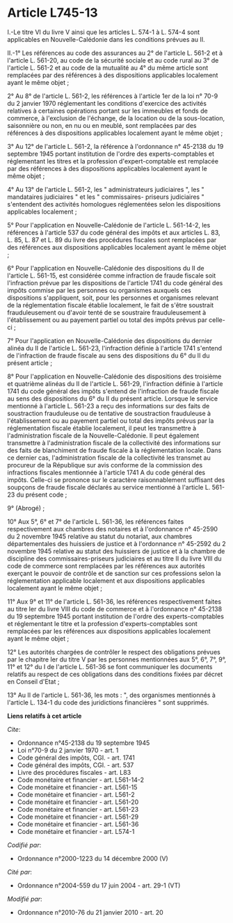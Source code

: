 # Article L745-13

I.-Le titre VI du livre V ainsi que les articles L. 574-1 à L. 574-4 sont applicables en Nouvelle-Calédonie dans les
conditions prévues au II. 

II.-1° Les références au code des assurances au 2° de l'article L. 561-2 et à l'article L. 561-20, au code de la sécurité
sociale et au code rural au 3° de l'article L. 561-2 et au code de la mutualité au 4° du même article sont remplacées par des
références à des dispositions applicables localement ayant le même objet ; 

2° Au 8° de l'article L. 561-2, les références à l'article 1er de la loi n° 70-9 du 2 janvier 1970 réglementant les
conditions d'exercice des activités relatives à certaines opérations portant sur les immeubles et fonds de commerce, à
l'exclusion de l'échange, de la location ou de la sous-location, saisonnière ou non, en nu ou en meublé, sont remplacées par
des références à des dispositions applicables localement ayant le même objet ; 

3° Au 12° de l'article L. 561-2, la référence à l'ordonnance n° 45-2138 du 19 septembre 1945 portant institution de l'ordre
des experts-comptables et réglementant les titres et la profession d'expert-comptable est remplacée par des références à des
dispositions applicables localement ayant le même objet ; 

4° Au 13° de l'article L. 561-2, les " administrateurs judiciaires ", les " mandataires judiciaires " et les " commissaires-
priseurs judiciaires " s'entendent des activités homologues réglementées selon les dispositions applicables localement ; 

5° Pour l'application en Nouvelle-Calédonie de l'article L. 561-14-2, les références à l'article 537 du code général des
impôts et aux articles L. 83, L. 85, L. 87 et L. 89 du livre des procédures fiscales sont remplacées par des références aux
dispositions applicables localement ayant le même objet ; 

6° Pour l'application en Nouvelle-Calédonie des dispositions du II de l'article L. 561-15, est considérée comme infraction de
fraude fiscale soit l'infraction prévue par les dispositions de l'article 1741 du code général des impôts commise par les
personnes ou organismes auxquels ces dispositions s'appliquent, soit, pour les personnes et organismes relevant de la
réglementation fiscale établie localement, le fait de s'être soustrait frauduleusement ou d'avoir tenté de se soustraire
frauduleusement à l'établissement ou au payement partiel ou total des impôts prévus par celle-ci ; 

7° Pour l'application en Nouvelle-Calédonie des dispositions du dernier alinéa du II de l'article L. 561-23, l'infraction
définie à l'article 1741 s'entend de l'infraction de fraude fiscale au sens des dispositions du 6° du II du présent
article ; 

8° Pour l'application en Nouvelle-Calédonie des dispositions des troisième et quatrième alinéas du II de l'article L. 561-29,
l'infraction définie à l'article 1741 du code général des impôts s'entend de l'infraction de fraude fiscale au sens des
dispositions du 6° du II du présent article. Lorsque le service mentionné à l'article L. 561-23 a reçu des informations sur
des faits de soustraction frauduleuse ou de tentative de soustraction frauduleuse à l'établissement ou au payement partiel ou
total des impôts prévus par la réglementation fiscale établie localement, il peut les transmettre à l'administration fiscale
de la Nouvelle-Calédonie. Il peut également transmettre à l'administration fiscale de la collectivité des informations sur
des faits de blanchiment de fraude fiscale à la réglementation locale. Dans ce dernier cas, l'administration fiscale de la
collectivité les transmet au procureur de la République sur avis conforme de la commission des infractions fiscales
mentionnée à l'article 1741 A du code général des impôts. Celle-ci se prononce sur le caractère raisonnablement suffisant des
soupçons de fraude fiscale déclarés au service mentionné à l'article L. 561-23 du présent code ; 

9° (Abrogé) ; 

10° Aux 5°, 6° et 7° de l'article L. 561-36, les références faites respectivement aux chambres des notaires et à l'ordonnance
n° 45-2590 du 2 novembre 1945 relative au statut du notariat, aux chambres départementales des huissiers de justice et à
l'ordonnance n° 45-2592 du 2 novembre 1945 relative au statut des huissiers de justice et à la chambre de discipline des
commissaires-priseurs judiciaires et au titre II du livre VIII du code de commerce sont remplacées par les références aux
autorités exerçant le pouvoir de contrôle et de sanction sur ces professions selon la réglementation applicable localement et
aux dispositions applicables localement ayant le même objet ; 

11° Aux 9° et 11° de l'article L. 561-36, les références respectivement faites au titre Ier du livre VIII du code de commerce
et à l'ordonnance n° 45-2138 du 19 septembre 1945 portant institution de l'ordre des experts-comptables et réglementant le
titre et la profession d'experts-comptables sont remplacées par les références aux dispositions applicables localement ayant
le même objet ; 

12° Les autorités chargées de contrôler le respect des obligations prévues par le chapitre Ier du titre V par les personnes
mentionnées aux 5°, 6°, 7°, 9°, 11° et 12° du I de l'article L. 561-36 se font communiquer les documents relatifs au respect
de ces obligations dans des conditions fixées par décret en Conseil d'Etat ; 

13° Au II de l'article L. 561-36, les mots : ", des organismes mentionnés à l'article L. 134-1 du code des juridictions
financières " sont supprimés.

**Liens relatifs à cet article**

_Cite_:

  - Ordonnance n°45-2138 du 19 septembre 1945
  - Loi n°70-9 du 2 janvier 1970 - art. 1
  - Code général des impôts, CGI. - art. 1741
  - Code général des impôts, CGI. - art. 537
  - Livre des procédures fiscales - art. L83
  - Code monétaire et financier - art. L561-14-2
  - Code monétaire et financier - art. L561-15
  - Code monétaire et financier - art. L561-2
  - Code monétaire et financier - art. L561-20
  - Code monétaire et financier - art. L561-23
  - Code monétaire et financier - art. L561-29
  - Code monétaire et financier - art. L561-36
  - Code monétaire et financier - art. L574-1

_Codifié par_:

  - Ordonnance n°2000-1223 du 14 décembre 2000 (V)

_Cité par_:

  - Ordonnance n°2004-559 du 17 juin 2004 - art. 29-1 (VT)

_Modifié par_:

  - Ordonnance n°2010-76 du 21 janvier 2010 - art. 20
